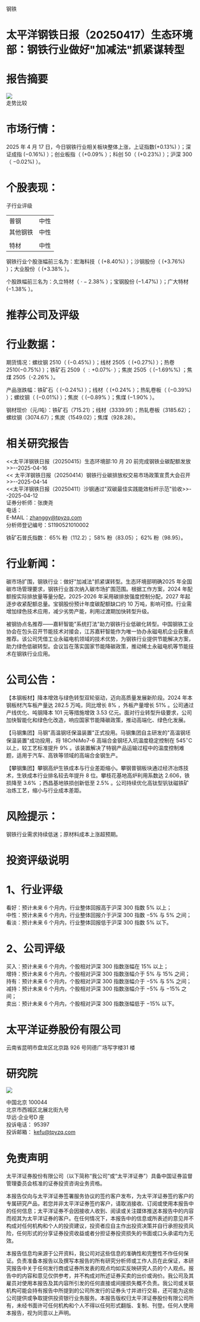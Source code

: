 钢铁  

# 太平洋钢铁日报（20250417）生态环境部：钢铁行业做好"加减法"抓紧谋转型  

# 报告摘要  

![](images/7bcb8f6cb5b2eee1a0ce82c29b2d393b13f4c1db00bee2cd17682a243ca42c4e.jpg)  
走势比较  

# 市场行情：  

2025 年 4 月 17 日，今日钢铁行业相关板块整体上涨，上证指数$(+0.13\%)$ ）；深证成指 $(-0.16\%)$ ）；创业板指（ $(+0.09\%$ ）；科创 50（ $(+0.23\%)$ ）；沪深 300（ $-0.02\%)$ ）。  

# 个股表现：  

子行业评级  


<html><body><table><tr><td>普钢</td><td>中性</td></tr><tr><td>其他钢铁</td><td>中性</td></tr><tr><td></td><td></td></tr><tr><td>特材</td><td>中性</td></tr></table></body></html>  

钢铁行业个股涨幅前三名为：宏海科技（ $(+8.40\%)$ ）；沙钢股份（ $(+3.76\%)$ ）；大业股份（ $(+3.38\%$ ）。  

个股跌幅前三名为：久立特材（ $\cdot-2.38\%$ ）；宝钢股份 $(-1.47\%)$ ）；广大特材 $(-1.38\%$ ）。  

# 推荐公司及评级  

# 行业数据：  

期货情况：螺纹钢 2510（ $(-0.45\%)$ ）；线材 2505（ $(+0.27\%)$ ）；热卷 2510$(-0.75\%)$ ）；铁矿石 2509（ $:+0.07\%\cdot$ ）；焦炭 2505（ $(-1.69\%\%)$ ；焦煤 2505（-$2.26\%$ ）。  

产品涨跌幅：铁矿石（ $(-0.24\%)$ ）；线材（ $(+0.24\%$ ）；热轧卷板（ $(-0.39\%)$ ）；螺纹钢（ $(-0.01\%)$ ）；焦炭（ $(-0.89\%$ ）；焦煤 $(-1.90\%$ ）。  

钢材现价（元/吨）：铁矿石（715.21）；线材（3339.91）；热轧卷板（3185.62）；螺纹钢（3074.67）；焦炭（1549.02）；焦煤（928.28）。  

# 相关研究报告  

<<太平洋钢铁日报（20250415）生态环境部:10 月 20 前完成钢铁业碳配额发放>>--2025-04-16  
<< 太平洋钢铁日报（20250414）钢铁行业碳排放权交易市场政策宣贯大会召开>>--2025-04-14  
<<太平洋钢铁日报（20250411）沙钢通过"双碳最佳实践能效标杆示范"验收>>--2025-04-12  
证券分析师：张庚尧  
电话：  
E-MAIL：zhanggy@tpyzq.com  
分析师登记编号：S1190521010002  

铁矿石普氏指数： $65\%$ 粉（112.2）； $58\%$ 粉（83.05）； $62\%$ 粉（98.95）。  

# 行业新闻：  

碳市场扩围，钢铁行业：做好"加减法"抓紧谋转型。生态环境部明确2025 年全国碳市场管理要求，钢铁行业首次纳入碳市场扩围范围。根据工作方案，2024 年配额按实际排放量等量分配，2025-2026 年采用碳排放强度控制分配，2027 年起逐步收紧配额总量。宝钢股份预计年度碳配额缺口约 10 万吨，影响可控。行业需增加绿色技术应用，减少劣势产能，利用过渡期加快转型升级。  

被钢协点名推荐——嘉轩智能"系统打法"助力钢铁行业低碳化转型。中国钢铁工业协会在包头召开节能技术对接会，江苏嘉轩智能作为唯一协办永磁电机企业获重点推荐。该公司凭借工业永磁电机领域的技术优势，为钢铁行业提供节能解决方案，助力绿色低碳转型。会议旨在落实国家节能降碳政策，推动稀土永磁电机等节能技术在钢铁行业应用。  

# 公司公告：  

【本钢板材】降本增效与绿色转型双轮驱动，迈向高质量发展新阶段。2024 年本钢板材汽车板产量达 282.5 万吨，同比增长 $8\%$ ，外板产量增长 $51\%$ 。公司通过产线优化、吨钢降本 101 元等措施增效 3.53 亿元。面对行业转型升级要求，公司加快智能化和绿色化改造，响应国家节能降碳政策，推动高端化、绿色化发展。  

【马钢集团】马钢"高温钢坯保温装置"正式投用。马钢集团自主研发的"高温钢坯保温装置"成功投用，将 18CrNiMo7-6 高端合金钢坯入坑温度稳定控制在 $545^{\circ}\mathsf{C}$ 以上，较工艺标准提升 $9\%$ 。该装置解决了特钢产品运输过程中的温度控制难题，适用于汽车、高铁等领域的高端合金钢生产。  

【攀钢集团】攀钢高炉生铁成本与行业差距缩小。攀钢普钢板块通过经济冶炼技术，生铁成本行业排名较去年提升 8 位。攀枝花基地高炉利用系数达 2.606，铁损降至 $3.6\%$ ；西昌基地铁损创新低至 $2.5\%$ 。公司持续优化高钛型钒钛磁铁矿冶炼工艺，缩小与行业成本差距。  

# 风险提示：  

钢铁行业需求持续低迷；原材料成本上涨超预期。  

# 投资评级说明  

# 1、行业评级  

看好：预计未来 6 个月内，行业整体回报高于沪深 300 指数 $5\%$ 以上；  
中性：预计未来 6 个月内，行业整体回报介于沪深 300 指数 $-5\%$ 与 $5\%$ 之间；  
看淡：预计未来 6 个月内，行业整体回报低于沪深 300 指数 $5\%$ 以下。  

# 2、公司评级  

买入：预计未来 6 个月内，个股相对沪深 300 指数涨幅在 $15\%$ 以上；  
增持：预计未来 6 个月内，个股相对沪深 300 指数涨幅介于 $5\%$ 与 $15\%$ 之间；  
持有：预计未来 6 个月内，个股相对沪深 300 指数涨幅介于 $-5\%$ 与 $5\%$ 之间；  
减持：预计未来 6 个月内，个股相对沪深 300 指数涨幅介于 $-5\%$ 与 $-15\%$ 之间；  
卖出：预计未来 6 个月内，个股相对沪深 300 指数涨幅低于 $-15\%$ 以下。  

# 太平洋证券股份有限公司  

云南省昆明市盘龙区北京路 926 号同德广场写字楼31 楼  

# 研究院  

![](images/7b08f54ec8ebf145a337bf39a49f5e36939be1e44bea16bdd57f6695f929a7dd.jpg)  

中国北京 100044  
北京市西城区北展北街九号  
华远·企业号D 座  
投诉电话： 95397  
投诉邮箱： kefu@tpyzq.com  

# 免责声明  

太平洋证券股份有限公司（以下简称“我公司”或“太平洋证券”）具备中国证券监督管理委员会核准的证券投资咨询业务资格。  

本报告仅向与太平洋证券签署服务协议的签约客户发布，为太平洋证券签约客户的专属研究产品，若您并非太平洋证券签约客户，请取消接收、订阅或使用本报告中的任何信息；太平洋证券不会因接收人收到、阅读或关注媒体推送本报告中的内容而视其为太平洋证券的客户。在任何情况下，本报告中的信息或所表述的意见并不构成对任何机构和个人的投资建议，投资者应自主作出投资决策并自行承担投资风险，任何形式的分享证券投资收益或者分担证券投资损失的书面或口头承诺均为无效。  

本报告信息均来源于公开资料，我公司对这些信息的准确性和完整性不作任何保证。负责准备本报告以及撰写本报告的所有研究分析师或工作人员在此保证，本研究报告中关于任何发行商或证券所发表的观点均如实反映研究人员的个人观点。报告中的内容和意见仅供参考，并不构成对所述证券买卖的出价或询价。我公司及其雇员对使用本报告及其内容所引发的任何直接或间接损失概不负责。我公司或关联机构可能会持有报告中所提到的公司所发行的证券头寸并进行交易，还可能为这些公司提供或争取提供投资银行业务服务。本报告版权归太平洋证券股份有限公司所有，未经书面许可任何机构和个人不得以任何形式翻版、复制、刊登。任何人使用本报告，视为同意以上声明。  
